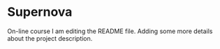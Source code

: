 # Supernova
On-line course
I am editing the README file. Adding some more details about the project description.
